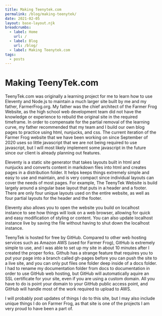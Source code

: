 ```yaml
---
title: Making Teenytek.com
permalink: /blog/making-teenytek/
date: 2021-02-05
layout: base-layout.njk
breadcrumbs:
  - label: Home
    url: /
  - label: Blog
    url: /blog/
  - label: Making Teenytek.com
tags:
  - posts
---
```


# Making TeenyTek.com

TeenyTek.com was originally a learning project for me to learn how to use Eleventy and Node.js to maintain a much larger site built by me and my father, FarmerFrog.org. My father was the chief architect of the Farmer Frog Website, as the high school web development team did not have the knowledge or experience to rebuild the original site in the required timeframe. In order to compensate for the partial removal of the learning curve, my father recommended that my team and I build our own blog pages to practice using html, nunjucks, and css. The current iteration of the Farmer Frog website that we have been working on since September of 2020 uses so little javascript that we are not being required to use javascript, but I will most likely implement some javascript in the future since our client is already planning out features.

Eleventy is a static site generator that takes layouts built in html and nunjucks and converts content in markdown files into html and creates pages in a distribution folder. It helps keeps things extremely simple and easy to use and maintain, and is very compact since individual layouts can cover the needs of most pages. For example, The TeenyTek Website is build largely around a singular base layout that puts in a header and a footer. There are only four unique layouts used on the entire website, as well as four partial layouts for the header and the footer.

Eleventy also allows you to open the website you build on localhost instance to see how things will look on a web browser, allowing for quick and easy modification of styling or content. You can also update localhost instance live by saving the file without having to shut down the localhost instance.

TeenyTek is hosted for free by GitHub. Compared to other web hosting services such as Amazon AWS (used for Farmer Frog), GitHub is extremely simple to use, and I was able to set up my site in about 10 minutes after I created the proper forks. Github has a strange feature that requires you to put your page into a branch called gh-pages before you can push the site to a live site, and you can only put files one folder deep inside of a docs folder. I had to rename my documentation folder from docs to documentation in order to use GitHub web hosting, but GitHub will automatically aquire an SSL certificate for your site, even if you are using a custom domain. All you have to do is point your domain to your GitHub public access point, and GitHub will handle most of the work required to upload to AWS.

I will probably post updates of things I do to this site, but I may also include unique things I do on Farmer Frog, as that site is one of the projects I am very proud to have been a part of.
